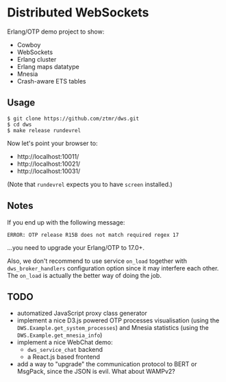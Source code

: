 Distributed WebSockets
======================

Erlang/OTP demo project to show:
- Cowboy
- WebSockets
- Erlang cluster
- Erlang maps datatype
- Mnesia
- Crash-aware ETS tables

Usage
-----
```
$ git clone https://github.com/ztmr/dws.git
$ cd dws
$ make release rundevrel
```
Now let's point your browser to:
- http://localhost:10011/
- http://localhost:10021/
- http://localhost:10031/

(Note that `rundevrel` expects you to have `screen` installed.)

Notes
-----
If you end up with the following message:
```
ERROR: OTP release R15B does not match required regex 17
```
...you need to upgrade your Erlang/OTP to 17.0+.

Also, we don't recommend to use service `on_load` together
with `dws_broker_handlers` configuration option since it
may interfere each other.
The `on_load` is actually the better way of doing the job.

TODO
----
- automatized JavaScript proxy class generator
- implement a nice D3.js powered OTP processes visualisation
  (using the `DWS.Example.get_system_processes`)
  and Mnesia statistics (using the `DWS.Example.get_mnesia_info`)
- implement a nice WebChat demo:
  - `dws_service_chat` backend
  - a React.js based frontend
- add a way to "upgrade" the communication protocol to BERT
  or MsgPack, since the JSON is evil. What about WAMPv2?

